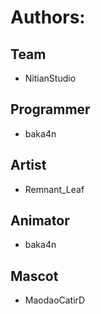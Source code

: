 # Authors:

## Team
- NitianStudio
## Programmer
- baka4n
## Artist
- Remnant_Leaf
## Animator
- baka4n
## Mascot
- MaodaoCatirD